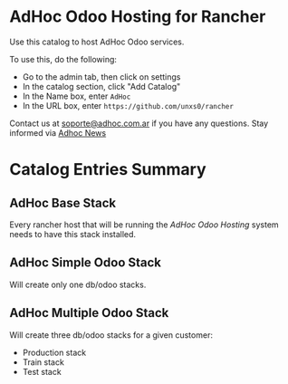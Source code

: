 # AdHoc Odoo Hosting for Rancher

Use this catalog to host AdHoc Odoo services.

To use this, do the following:
* Go to the admin tab, then click on settings
* In the catalog section, click "Add Catalog"
* In the Name box, enter `AdHoc`
* In the URL box, enter `https://github.com/unxs0/rancher`

Contact us at soporte@adhoc.com.ar if you have any questions.
Stay informed via [Adhoc News](http://news.adhoc.com.ar)

# Catalog Entries Summary

## AdHoc Base Stack

Every rancher host that will be running the *AdHoc Odoo Hosting* system needs to have this stack installed.

## AdHoc Simple Odoo Stack

Will create only one db/odoo stacks.

## AdHoc Multiple Odoo Stack

Will create three db/odoo stacks for a given customer:
* Production stack
* Train stack
* Test stack
